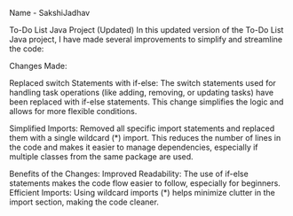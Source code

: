 Name - SakshiJadhav

To-Do List Java Project (Updated)
In this updated version of the To-Do List Java project, I have made several improvements to simplify and streamline the code:

Changes Made:

Replaced switch Statements with if-else:
The switch statements used for handling task operations (like adding, removing, or updating tasks) have been replaced with if-else statements.
This change simplifies the logic and allows for more flexible conditions.

Simplified Imports:
Removed all specific import statements and replaced them with a single wildcard (*) import. 
This reduces the number of lines in the code and makes it easier to manage dependencies, especially if multiple classes from the same package are used.

Benefits of the Changes:
Improved Readability: The use of if-else statements makes the code flow easier to follow, especially for beginners.
Efficient Imports: Using wildcard imports (*) helps minimize clutter in the import section, making the code cleaner.

